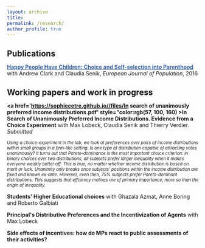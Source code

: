 ```yaml
---
layout: archive
title: 
permalink: /research/
author_profile: true
---
```

<h1 style="font-size:150%;">Publications</h1>

<b><a href='https://sophiecetre.github.io//files/2016 Happy people have children.pdf' style="color:rgb(57, 100, 160);" >Happy People Have Children: Choice and Self-selection into Parenthood</a></b>
with Andrew Clark and Claudia Senik, <i>European Journal of Population</i>, 2016

<h1 style="font-size:150%;">Working papers and work in progress</h1>

<b><a href='https://sophiecetre.github.io//files/In search of unanimously preferred income distributions.pdf' style="color:rgb(57, 100, 160) >In Search of Unanimously Preferred Income Distributions. Evidence from a Choice Experiment</a></b>
with Max Lobeck, Claudia Senik and Thierry Verdier. <i>Submitted</i>

<p style="font-size:80%;"><i> Using a choice-experiment in the lab, we look at preferences over pairs of income distributions
within small groups in a firm-like setting. Is one type of distribution capable of attracting votes
unanimously? It turns out that Pareto-dominance is the most important choice criterion: in
binary choices over two distributions, all subjects prefer larger inequality when it makes everyone
weakly better off. This is true, no matter whether income distribution is based on merit or luck.
Unanimity only breaks once subjects' positions within the income distribution are fixed and
known ex-ante. However, even then, 75% subjects prefer Pareto-dominant distributions. This
suggests that effciency motives are of primary importance, more so than the origin of inequality.</i></p>

<b>Students' Higher Educational choices</b>
with Ghazala Azmat, Anne Boring and Roberto Galbiati

<b>Principal's Distributive Preferences and the Incentivization of Agents</b>
with Max Lobeck

<b>Side effects of incentives: how do MPs react to public assessments of their activities?</b>

